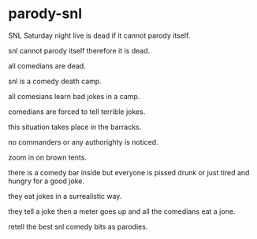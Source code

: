 # parody-snl
SNL Saturday night live is dead if it cannot parody itself.

snl cannot parody itself therefore it is dead.

all comedians are dead.

snl is a comedy death camp.

all comesians learn bad jokes in a camp.

comedians are forced to tell terrible jokes.

this situation takes place in the barracks.

no commanders or any authorighty is noticed.

zoom in on brown tents.

there is a comedy bar inside but everyone is pissed drunk or just tired and hungry for a good joke.

they eat jokes in a surrealistic way.

they tell a joke then a meter goes up and all the comedians eat a jone.

retell the best snl comedy bits as parodies.
